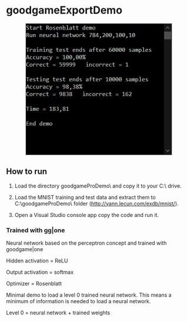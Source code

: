 # goodgameExportDemo

<p align="center">
<img src="https://raw.githubusercontent.com/grensen/goodgameExportDemo/master/figure1.png">
</p>

## How to run 
1. Load the directory goodgameProDemo\ and copy it to your C:\ drive.

2. Load the MNIST training and test data and extract them to C:\goodgameProDemo\ folder (http://yann.lecun.com/exdb/mnist/).

3. Open a Visual Studio console app copy the code and run it.


### Trained with gg|one

Neural network based on the perceptron concept and trained with goodgame|one

Hidden activation = ReLU

Output activation = softmax

Optimizer = Rosenblatt

Minimal demo to load a level 0 trained neural network.
This means a minimum of information is needed to load a neural network.

Level 0 = neural network + trained weights

